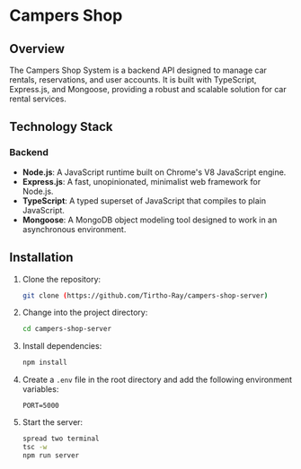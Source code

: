 # Campers Shop 

## Overview

The Campers Shop  System is a backend API designed to manage car rentals, reservations, and user accounts. It is built with TypeScript, Express.js, and Mongoose, providing a robust and scalable solution for car rental services.

## Technology Stack

### Backend
- **Node.js**: A JavaScript runtime built on Chrome's V8 JavaScript engine.
- **Express.js**: A fast, unopinionated, minimalist web framework for Node.js.
- **TypeScript**: A typed superset of JavaScript that compiles to plain JavaScript.
- **Mongoose**: A MongoDB object modeling tool designed to work in an asynchronous environment.




## Installation

1. Clone the repository:
    ```bash
    git clone (https://github.com/Tirtho-Ray/campers-shop-server)
    ```

2. Change into the project directory:
    ```bash
    cd campers-shop-server
    ```

3. Install dependencies:
    ```bash
    npm install
    ```

4. Create a `.env` file in the root directory and add the following environment variables:
    ```env
    PORT=5000
    
    ```

5. Start the server:
    ```bash
    spread two terminal
    tsc -w
    npm run server
    ```






